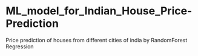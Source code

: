 # ML_model_for_Indian_House_Price-Prediction
Price prediction of houses from different cities of india by RandomForest Regression
